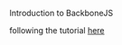 Introduction to BackboneJS

following the tutorial <a href="http://adrianmejia.com/blog/2012/09/11/backbone-dot-js-for-absolute-beginners-getting-started/">here</a>